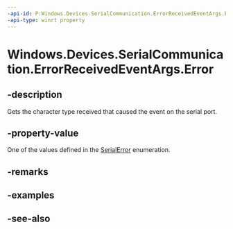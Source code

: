 ----api-id: P:Windows.Devices.SerialCommunication.ErrorReceivedEventArgs.Error
-api-type: winrt property
---<!-- Property syntaxpublic Windows.Devices.SerialCommunication.SerialError Error { get; }--># Windows.Devices.SerialCommunication.ErrorReceivedEventArgs.Error## -descriptionGets the character type received that caused the event on the serial port.## -property-valueOne of the values defined in the [SerialError](serialerror.md) enumeration.## -remarks## -examples## -see-also